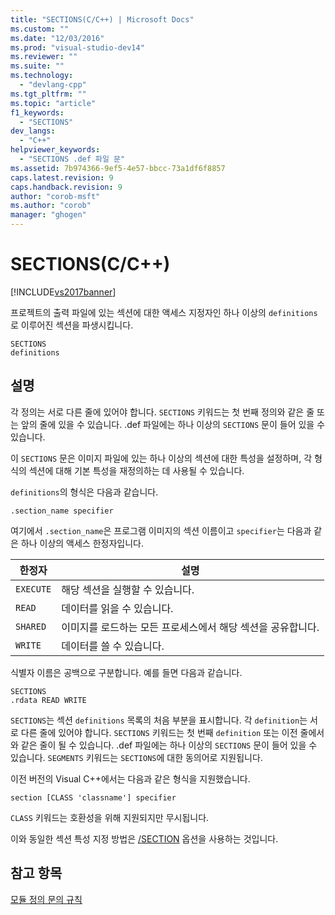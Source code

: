 ```yaml
---
title: "SECTIONS(C/C++) | Microsoft Docs"
ms.custom: ""
ms.date: "12/03/2016"
ms.prod: "visual-studio-dev14"
ms.reviewer: ""
ms.suite: ""
ms.technology: 
  - "devlang-cpp"
ms.tgt_pltfrm: ""
ms.topic: "article"
f1_keywords: 
  - "SECTIONS"
dev_langs: 
  - "C++"
helpviewer_keywords: 
  - "SECTIONS .def 파일 문"
ms.assetid: 7b974366-9ef5-4e57-bbcc-73a1df6f8857
caps.latest.revision: 9
caps.handback.revision: 9
author: "corob-msft"
ms.author: "corob"
manager: "ghogen"
---
```

# SECTIONS(C/C++)
[!INCLUDE[vs2017banner](../../assembler/inline/includes/vs2017banner.md)]

프로젝트의 출력 파일에 있는 섹션에 대한 액세스 지정자인 하나 이상의 `definitions`로 이루어진 섹션을 파생시킵니다.  
  
```  
SECTIONS  
definitions  
```  
  
## 설명  
 각 정의는 서로 다른 줄에 있어야 합니다.  `SECTIONS` 키워드는 첫 번째 정의와 같은 줄 또는 앞의 줄에 있을 수 있습니다.  .def 파일에는 하나 이상의 `SECTIONS` 문이 들어 있을 수 있습니다.  
  
 이 `SECTIONS` 문은 이미지 파일에 있는 하나 이상의 섹션에 대한 특성을 설정하며, 각 형식의 섹션에 대해 기본 특성을 재정의하는 데 사용될 수 있습니다.  
  
 `definitions`의 형식은 다음과 같습니다.  
  
 `.section_name specifier`  
  
 여기에서 `.section_name`은 프로그램 이미지의 섹션 이름이고 `specifier`는 다음과 같은 하나 이상의 액세스 한정자입니다.  
  
|한정자|설명|  
|---------|--------|  
|`EXECUTE`|해당 섹션을 실행할 수 있습니다.|  
|`READ`|데이터를 읽을 수 있습니다.|  
|`SHARED`|이미지를 로드하는 모든 프로세스에서 해당 섹션을 공유합니다.|  
|`WRITE`|데이터를 쓸 수 있습니다.|  
  
 식별자 이름은 공백으로 구분합니다.  예를 들면 다음과 같습니다.  
  
```  
SECTIONS  
.rdata READ WRITE  
```  
  
 `SECTIONS`는 섹션 `definitions` 목록의 처음 부분을 표시합니다.  각 `definition`는 서로 다른 줄에 있어야 합니다.  `SECTIONS` 키워드는 첫 번째 `definition` 또는 이전 줄에서와 같은 줄이 될 수 있습니다.  .def 파일에는 하나 이상의 `SECTIONS` 문이 들어 있을 수 있습니다.  `SEGMENTS` 키워드는 `SECTIONS`에 대한 동의어로 지원됩니다.  
  
 이전 버전의 Visual C\+\+에서는 다음과 같은 형식을 지원했습니다.  
  
```  
section [CLASS 'classname'] specifier  
```  
  
 `CLASS` 키워드는 호환성을 위해 지원되지만 무시됩니다.  
  
 이와 동일한 섹션 특성 지정 방법은 [\/SECTION](../../build/reference/section-specify-section-attributes.md) 옵션을 사용하는 것입니다.  
  
## 참고 항목  
 [모듈 정의 문의 규칙](../../build/reference/rules-for-module-definition-statements.md)